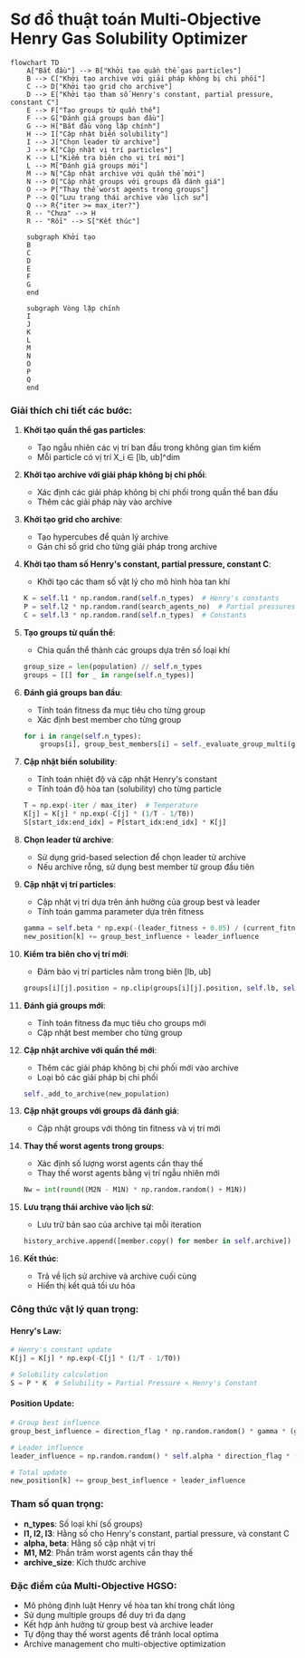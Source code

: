 # Sơ đồ thuật toán Multi-Objective Henry Gas Solubility Optimizer

```mermaid
flowchart TD
    A["Bắt đầu"] --> B["Khởi tạo quần thể gas particles"]
    B --> C["Khởi tạo archive với giải pháp không bị chi phối"]
    C --> D["Khởi tạo grid cho archive"]
    D --> E["Khởi tạo tham số Henry's constant, partial pressure, constant C"]
    E --> F["Tạo groups từ quần thể"]
    F --> G["Đánh giá groups ban đầu"]
    G --> H["Bắt đầu vòng lặp chính"]
    H --> I["Cập nhật biến solubility"]
    I --> J["Chọn leader từ archive"]
    J --> K["Cập nhật vị trí particles"]
    K --> L["Kiểm tra biên cho vị trí mới"]
    L --> M["Đánh giá groups mới"]
    M --> N["Cập nhật archive với quần thể mới"]
    N --> O["Cập nhật groups với groups đã đánh giá"]
    O --> P["Thay thế worst agents trong groups"]
    P --> Q["Lưu trạng thái archive vào lịch sử"]
    Q --> R{"iter >= max_iter?"}
    R -- "Chưa" --> H
    R -- "Rồi" --> S["Kết thúc"]
    
    subgraph Khởi tạo
    B
    C
    D
    E
    F
    G
    end
    
    subgraph Vòng lặp chính
    I
    J
    K
    L
    M
    N
    O
    P
    Q
    end
```

### Giải thích chi tiết các bước:

1. **Khởi tạo quần thể gas particles**:
   - Tạo ngẫu nhiên các vị trí ban đầu trong không gian tìm kiếm
   - Mỗi particle có vị trí X_i ∈ [lb, ub]^dim

2. **Khởi tạo archive với giải pháp không bị chi phối**:
   - Xác định các giải pháp không bị chi phối trong quần thể ban đầu
   - Thêm các giải pháp này vào archive

3. **Khởi tạo grid cho archive**:
   - Tạo hypercubes để quản lý archive
   - Gán chỉ số grid cho từng giải pháp trong archive

4. **Khởi tạo tham số Henry's constant, partial pressure, constant C**:
   - Khởi tạo các tham số vật lý cho mô hình hòa tan khí
   ```python
   K = self.l1 * np.random.rand(self.n_types)  # Henry's constants
   P = self.l2 * np.random.rand(search_agents_no)  # Partial pressures
   C = self.l3 * np.random.rand(self.n_types)  # Constants
   ```

5. **Tạo groups từ quần thể**:
   - Chia quần thể thành các groups dựa trên số loại khí
   ```python
   group_size = len(population) // self.n_types
   groups = [[] for _ in range(self.n_types)]
   ```

6. **Đánh giá groups ban đầu**:
   - Tính toán fitness đa mục tiêu cho từng group
   - Xác định best member cho từng group
   ```python
   for i in range(self.n_types):
       groups[i], group_best_members[i] = self._evaluate_group_multi(groups[i], None, True)
   ```

7. **Cập nhật biến solubility**:
   - Tính toán nhiệt độ và cập nhật Henry's constant
   - Tính toán độ hòa tan (solubility) cho từng particle
   ```python
   T = np.exp(-iter / max_iter)  # Temperature
   K[j] = K[j] * np.exp(-C[j] * (1/T - 1/T0))
   S[start_idx:end_idx] = P[start_idx:end_idx] * K[j]
   ```

8. **Chọn leader từ archive**:
   - Sử dụng grid-based selection để chọn leader từ archive
   - Nếu archive rỗng, sử dụng best member từ group đầu tiên

9. **Cập nhật vị trí particles**:
   - Cập nhật vị trí dựa trên ảnh hưởng của group best và leader
   - Tính toán gamma parameter dựa trên fitness
   ```python
   gamma = self.beta * np.exp(-(leader_fitness + 0.05) / (current_fitness + 0.05))
   new_position[k] += group_best_influence + leader_influence
   ```

10. **Kiểm tra biên cho vị trí mới**:
    - Đảm bảo vị trí particles nằm trong biên [lb, ub]
    ```python
    groups[i][j].position = np.clip(groups[i][j].position, self.lb, self.ub)
    ```

11. **Đánh giá groups mới**:
    - Tính toán fitness đa mục tiêu cho groups mới
    - Cập nhật best member cho từng group

12. **Cập nhật archive với quần thể mới**:
    - Thêm các giải pháp không bị chi phối mới vào archive
    - Loại bỏ các giải pháp bị chi phối
    ```python
    self._add_to_archive(new_population)
    ```

13. **Cập nhật groups với groups đã đánh giá**:
    - Cập nhật groups với thông tin fitness và vị trí mới

14. **Thay thế worst agents trong groups**:
    - Xác định số lượng worst agents cần thay thế
    - Thay thế worst agents bằng vị trí ngẫu nhiên mới
    ```python
    Nw = int(round((M2N - M1N) * np.random.random() + M1N))
    ```

15. **Lưu trạng thái archive vào lịch sử**:
    - Lưu trữ bản sao của archive tại mỗi iteration
    ```python
    history_archive.append([member.copy() for member in self.archive])
    ```

16. **Kết thúc**:
    - Trả về lịch sử archive và archive cuối cùng
    - Hiển thị kết quả tối ưu hóa

### Công thức vật lý quan trọng:

#### Henry's Law:
```python
# Henry's constant update
K[j] = K[j] * np.exp(-C[j] * (1/T - 1/T0))

# Solubility calculation
S = P * K  # Solubility = Partial Pressure × Henry's Constant
```

#### Position Update:
```python
# Group best influence
group_best_influence = direction_flag * np.random.random() * gamma * (group_best.position[k] - current.position[k])

# Leader influence  
leader_influence = np.random.random() * self.alpha * direction_flag * (S * leader.position[k] - current.position[k])

# Total update
new_position[k] += group_best_influence + leader_influence
```

### Tham số quan trọng:
- **n_types**: Số loại khí (số groups)
- **l1, l2, l3**: Hằng số cho Henry's constant, partial pressure, và constant C
- **alpha, beta**: Hằng số cập nhật vị trí
- **M1, M2**: Phần trăm worst agents cần thay thế
- **archive_size**: Kích thước archive

### Đặc điểm của Multi-Objective HGSO:
- Mô phỏng định luật Henry về hòa tan khí trong chất lỏng
- Sử dụng multiple groups để duy trì đa dạng
- Kết hợp ảnh hưởng từ group best và archive leader
- Tự động thay thế worst agents để tránh local optima
- Archive management cho multi-objective optimization
